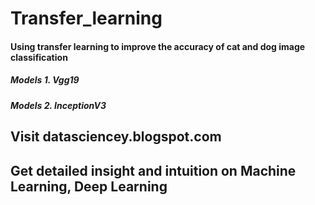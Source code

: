 # Transfer_learning
#### Using transfer learning to improve the accuracy of cat and dog  image classification<br>
##### Models 1. Vgg19
##### Models 2. InceptionV3

## Visit datasciencey.blogspot.com 
## Get detailed insight and intuition on Machine Learning, Deep Learning
